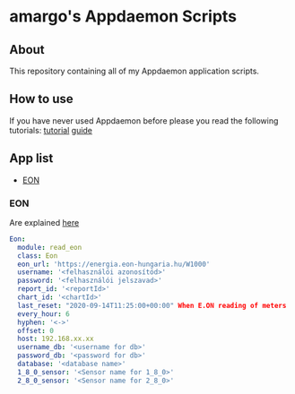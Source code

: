 # amargo's Appdaemon Scripts

## About

This repository containing all of my Appdaemon application scripts.

## How to use

If you have never used Appdaemon before please you read the following tutorials:
[tutorial](https://appdaemon.readthedocs.io/en/latest/TUTORIAL.html)
[guide](https://appdaemon.readthedocs.io/en/latest/APPGUIDE.html)

## App list

* [EON](#eon)

### EON

Are explained [here](eon/README.md)

```yaml
Eon:
  module: read_eon
  class: Eon
  eon_url: 'https://energia.eon-hungaria.hu/W1000'
  username: '<felhasználói azonosítód>'
  password: '<felhasználói jelszavad>'
  report_id: '<reportId>'
  chart_id: '<chartId>'
  last_reset: "2020-09-14T11:25:00+00:00" When E.ON reading of meters
  every_hour: 6
  hyphen: '<->'
  offset: 0
  host: 192.168.xx.xx
  username_db: '<username for db>'
  password_db: '<password for db>'
  database: '<database name>'
  1_8_0_sensor: '<Sensor name for 1_8_0>'
  2_8_0_sensor: '<Sensor name for 2_8_0>'
